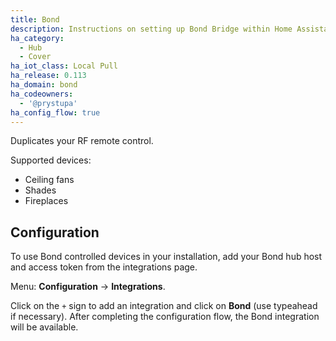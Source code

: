 ```yaml
---
title: Bond
description: Instructions on setting up Bond Bridge within Home Assistant.
ha_category:
  - Hub
  - Cover
ha_iot_class: Local Pull
ha_release: 0.113
ha_domain: bond
ha_codeowners:
  - '@prystupa'
ha_config_flow: true
---
```


Duplicates your RF remote control.

Supported devices:

- Ceiling fans
- Shades
- Fireplaces

## Configuration

To use Bond controlled devices in your installation, add your Bond hub host and access token from the integrations page.

Menu: **Configuration** -> **Integrations**.

Click on the `+` sign to add an integration and click on **Bond** (use typeahead if necessary).
After completing the configuration flow, the Bond integration will be available.

